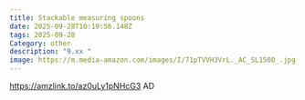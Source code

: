 ```yaml
---
title: Stackable measuring spoons
date: 2025-09-28T10:19:56.148Z
tags: 2025-09-28
Category: other
description: "9.xx "
image: https://m.media-amazon.com/images/I/71pTVVH3VrL._AC_SL1500_.jpg
---
```

https://amzlink.to/az0uLy1pNHcG3
AD